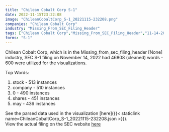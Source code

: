```yaml
---
title: "Chilean Cobalt Corp S-1"
date: 2022-11-15T23:22:08
image: "ChileanCobaltCorp_S-1_20221115-232208.png"
companies: "Chilean Cobalt Corp"
industry: "Missing_From_SEC_Filing_Header"
tags: ["Chilean Cobalt Corp","Missing_From_SEC_Filing_Header","11-14-2022","S-1"]
forms: "S-1"
---
```

Chilean Cobalt Corp, which is in the Missing_from_sec_filing_header [None] industry, SEC S-1 filing on November 14, 2022 had 46808 (cleaned) words - 600 were utilized for the visualizations.

Top Words:
1. stock - 513 instances
2. company - 510 instances
3. 0 - 490 instances
4. shares - 451 instances
5. may - 436 instances


See the parsed data used in the visualization [here]({{< staticlink name=ChileanCobaltCorp_S-1_20221115-232208.json >}}).  
View the actual filing on the SEC website [here](https://www.sec.gov/Archives/edgar/data/1727255/0001683168-22-007673.txt)